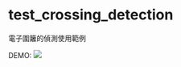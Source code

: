 # test_crossing_detection
電子圍籬的偵測使用範例

DEMO:
[![](http://img.youtube.com/vi/RohGbJIJWIo/0.jpg)](http://www.youtube.com/watch?v=RohGbJIJWIo "")
